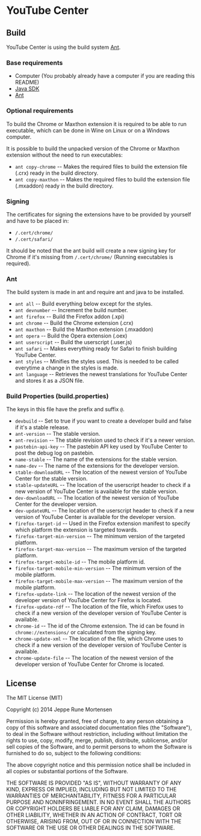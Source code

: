 YouTube Center
==============

Build
-----
YouTube Center is using the build system [Ant](http://ant.apache.org/).

### Base requirements
 * Computer (You probably already have a computer if you are reading this README)
 * [Java SDK](http://www.oracle.com/technetwork/java/javase/downloads/index.html)
 * [Ant](http://ant.apache.org/)

### Optional requirements
To build the Chrome or Maxthon extension it is required to be able to run executable, which can be done in Wine on Linux or on a Windows computer.

It is possible to build the unpacked version of the Chrome or Maxthon extension without the need to run executables:
 * `ant copy-chrome` -- Makes the required files to build the extension file (.crx) ready in the build directory.
 * `ant copy-maxthon` -- Makes the required files to build the extension file (.mxaddon) ready in the build directory.

### Signing
The certificates for signing the extensions have to be provided by yourself and have to be placed in:
 * `/.cert/chrome/`
 * `/.cert/safari/`
 
It should be noted that the ant build will create a new signing key for Chrome if it's missing from `/.cert/chrome/` (Running executables is required).
 
### Ant
The build system is made in ant and require ant and java to be installed.

 * `ant all` -- Build everything below except for the styles.
 * `ant devnumber` -- Increment the build number.
 * `ant firefox` -- Build the Firefox addon (.xpi)
 * `ant chrome` -- Build the Chrome extension (.crx)
 * `ant maxthon` -- Build the Maxthon extension (.mxaddon)
 * `ant opera` -- Build the Opera extension (.oex)
 * `ant userscript` -- Build the userscript (.user.js)
 * `ant safari` -- Makes everything ready for Safari to finish building YouTube Center.
 * `ant styles` -- Minifies the styles used. This is needed to be called everytime a change in the styles is made.
 * `ant language` -- Retrieves the newest translations for YouTube Center and stores it as a JSON file.

### Build Properties (build.properties)
The keys in this file have the prefix and suffix `@`.

 * `devbuild` -- Set to true if you want to create a developer build and false if it's a stable release.
 * `ant-version` -- The stable version.
 * `ant-revision` -- The stable revision used to check if it's a newer version.
 * `pastebin-api-key` -- The pastebin API key used by YouTube Center to post the debug log on pastebin.
 * `name-stable` -- The name of the extensions for the stable version.
 * `name-dev` -- The name of the extensions for the developer version.
 * `stable-downloadURL` -- The location of the newest version of YouTube Center for the stable version.
 * `stable-updateURL` -- The location of the userscript header to check if a new version of YouTube Center is available for the stable version.
 * `dev-downloadURL` -- The location of the newest version of YouTube Center for the developer version.
 * `dev-updateURL` -- The location of the userscript header to check if a new version of YouTube Center is available for the developer version.
 * `firefox-target-id` -- Used in the Firefox extension manifest to specify which platform the extension is targeted towards.
 * `firefox-target-min-version` -- The minimum version of the targeted platform.
 * `firefox-target-max-version` -- The maximum version of the targeted platform.
 * `firefox-target-mobile-id` -- The mobile platform id.
 * `firefox-target-mobile-min-version` -- The minimum version of the mobile platform.
 * `firefox-target-mobile-max-version` -- The maximum version of the mobile platform.
 * `firefox-update-link` -- The location of the newest version of the developer version of YouTube Center for Firefox is located.
 * `firefox-update-rdf` -- The location of the file, which Firefox uses to check if a new version of the developer version of YouTube Center is available.
 * `chrome-id` -- The id of the Chrome extension. The id can be found in `chrome://extensions/` or calculated from the signing key.
 * `chrome-update-xml` -- The location of the file, which Chrome uses to check if a new version of the developer version of YouTube Center is available.
 * `chrome-update-file` -- The location of the newest version of the developer version of YouTube Center for Chrome is located.

License
-------
The MIT License (MIT)

Copyright (c) 2014 Jeppe Rune Mortensen

Permission is hereby granted, free of charge, to any person obtaining a copy of
this software and associated documentation files (the "Software"), to deal in
the Software without restriction, including without limitation the rights to
use, copy, modify, merge, publish, distribute, sublicense, and/or sell copies of
the Software, and to permit persons to whom the Software is furnished to do so,
subject to the following conditions:

The above copyright notice and this permission notice shall be included in all
copies or substantial portions of the Software.

THE SOFTWARE IS PROVIDED "AS IS", WITHOUT WARRANTY OF ANY KIND, EXPRESS OR
IMPLIED, INCLUDING BUT NOT LIMITED TO THE WARRANTIES OF MERCHANTABILITY, FITNESS
FOR A PARTICULAR PURPOSE AND NONINFRINGEMENT. IN NO EVENT SHALL THE AUTHORS OR
COPYRIGHT HOLDERS BE LIABLE FOR ANY CLAIM, DAMAGES OR OTHER LIABILITY, WHETHER
IN AN ACTION OF CONTRACT, TORT OR OTHERWISE, ARISING FROM, OUT OF OR IN
CONNECTION WITH THE SOFTWARE OR THE USE OR OTHER DEALINGS IN THE SOFTWARE.
 
